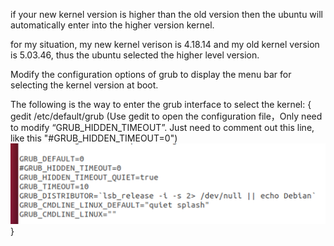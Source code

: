 if your new kernel version is higher than the old version then the ubuntu will automatically enter into the higher version kernel.

for my situation, my new kernel verison is 4.18.14 and my old kernel version is 5.03.46,
thus the ubuntu selected the higher level version.

Modify the configuration options of grub to display the menu bar for selecting the kernel version at boot.

The following is the way to enter the grub interface to select the kernel:
{
  gedit /etc/default/grub
  (Use gedit to open the configuration file，Only need to modify “GRUB_HIDDEN_TIMEOUT”. Just need to comment out this line,
   like this "#GRUB_HIDDEN_TIMEOUT=0")
   ![image](https://github.com/Jeffrey-HJH/Linux/blob/master/Problem/commend.png)
}
